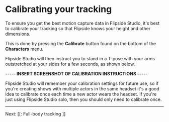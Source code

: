 # Calibrating your tracking

To ensure you get the best motion capture data in Flipside Studio, it's best to calibrate
your tracking so that Flipside knows your height and other dimensions.

This is done by pressing the **Calibrate** button found on the bottom of the **Characters**
menu.

Flipside Studio will then instruct you to stand in a T-pose with your arms outstretched
at your sides for a few seconds, as shown below.

**----- INSERT SCREENSHOT OF CALIBRATION INSTRUCTIONS -----**

Flipside Studio will remember your calibration settings for future use, so if you're creating
shows with multiple actors in the same headset it's a good idea to calibrate once each
time a new actor wears the headset. If you're just using Flipside Studio solo, then you should
only need to calibrate once.

---

Next: [[: Full-body tracking ]]
